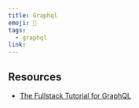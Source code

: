 ```yaml
---
title: Graphql
emoji: 📝
tags:
  - graphql
link:
---
```


## Resources

- [The Fullstack Tutorial for GraphQL](https://www.howtographql.com/)
